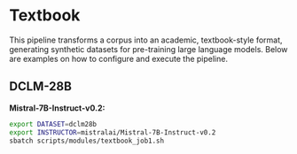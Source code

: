 # Textbook

This pipeline transforms a corpus into an academic, textbook-style format, generating synthetic datasets for pre-training large language models. Below are examples on how to configure and execute the pipeline.

## DCLM-28B

**Mistral-7B-Instruct-v0.2:**

```bash
export DATASET=dclm28b
export INSTRUCTOR=mistralai/Mistral-7B-Instruct-v0.2
sbatch scripts/modules/textbook_job1.sh
```
